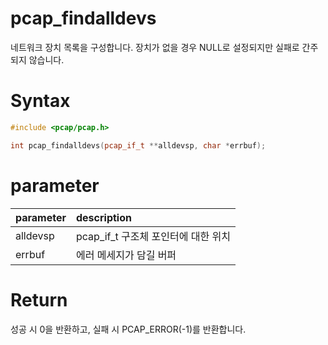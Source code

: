 # pcap_findalldevs

네트워크 장치 목록을 구성합니다. 장치가 없을 경우 NULL로 설정되지만 실패로 간주되지 않습니다.

# **Syntax**

```c++
#include <pcap/pcap.h>

int pcap_findalldevs(pcap_if_t **alldevsp, char *errbuf);
```

# **parameter**

| parameter | description |
| :---      | :--- |
| alldevsp  | pcap_if_t 구조체 포인터에 대한 위치 |
| errbuf    | 에러 메세지가 담길 버퍼 |

# **Return**

성공 시 0을 반환하고, 실패 시 PCAP_ERROR(-1)를 반환합니다.